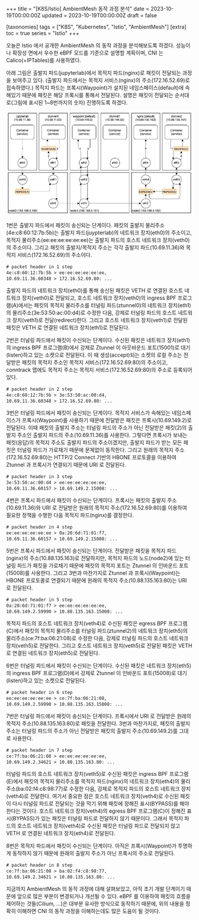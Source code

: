 +++
title = "[K8S/Istio] AmbientMesh 동작 과정 분석"
date = 2023-10-19T00:00:00Z
updated = 2023-10-19T00:00:00Z
draft = false

[taxonomies]
tags = ["K8S", "Kubernetes", "Istio", "AmbientMesh"]
[extra]
toc = true
series = "Istio"
+++

오늘은 Istio 에서 공개한 AmbientMesh 의 동작 과정을 분석해보도록 하겠다. 성능이나 확장성 면에서 우수한 eBPF 모드를 기준으로 설명할 계획이며, CNI 는 Calico(+IPTables)를 사용하였다.

아래 그림은 출발지 파드(jupyterlab)에서 목적지 파드(nginx)로 패킷이 전달되는 과정을 보여주고 있다. (출발지 파드에서는 목적지 서비스(nginx)의 주소(172.16.52.69)로 접속하였다.) 목적지 파드는 프록시(Waypoint)가 설치된 네임스페이스(default)에 속해있기 때문에 패킷은 해당 프록시를 통해서 전달된다. 설명은 패킷이 전달되는 순서대로(그림에 표시된 1~8번까지의 숫자) 진행하도록 하겠다.

![istio.ambientmesh.flow](./istio-ambientmesh-flow.png)

1번은 출발지 파드에서 패킷이 송신되는 단계이다. 패킷의 출발지 물리주소(4e:c8:60:12:7b:5b)는 출발지 파드(juypterlab)의 네트워크 장치(eth0)의 주소이고, 목적지 물리주소(ee:ee:ee:ee:ee:ee)는 출발지 파드의 호스트 네트워크 장치(veth0)의 주소이다. 그리고 패킷의 출발지/목적지 주소는 각각 출발지 파드(10.69.11.36)와 목적지 서비스(172.16.52.69)의 주소이다.

```
# packet header in 1 step
4e:c8:60:12:7b:5b > ee:ee:ee:ee:ee:ee,
10.69.11.36.60348 > 172.16.52.69.80: ...
```

출발지 파드의 네트워크 장치(eth0)를 통해 송신된 패킷은 VETH 로 연결된 호스트 네트워크 장치(veth0)로 전달되고, 호스트 네트워크 장치(veth0)의 ingress BPF 프로그램(A)에서는 패킷의 목적지 물리주소를 터널링 파드(ztunnel0)의 네트워크 장치(eth1)의 물리주소(3e:53:50:ac:00:d4)로 수정한 다음, 강제로 터널링 파드의 호스트 네트워크 장치(veth1)로 전달(redirect)한다. 그리고 호스트 네트워크 장치(veth1)로 전달된 패킷은 VETH 로 연결된 네트워크 장치(eth1)로 전달된다.

2번은 터널링 파드에서 패킷이 수신되는 단계이다. 수신된 패킷은 네트워크 장치(eth1)의 ingress BPF 프로그램(B)에서 강제로 Ztunnel 이 아웃바운드 포트(15001)로 대기(listen)하고 있는 소켓으로 전달된다. 이 때 생성(accept)되는 소켓의 로컬 주소는 전달받은 패킷의 목적지 주소인 목적지 서비스(172.16.52.69:80)의 주소이고, conntrack 맵에도 목적지 주소는 목적지 서비스(172.16.52.69:80)의 주소로 등록되어 있다.

```
# packet header in 2 step
4e:c8:60:12:7b:5b > 3e:53:50:ac:00:d4,
10.69.11.36.60348 > 172.16.52.69.80: ...
```

3번은 터널링 파드에서 패킷이 송신되는 단계이다. 목적지 서비스가 속해있는 네임스페이스가 프록시(Waypoint)를 사용하기 때문에 전달받은 패킷은 프록시(10.69.149.2)로 전달된다. 이때 패킷의 출발지 주소는 터널링 파드의 주소가 아닌 전달받은 패킷(2)의 출발지 주소인 출발지 파드의 주소(10.69.11.36)를 사용한다. 그렇다면 프록시가 보내는 패킷(응답)의 목적지 주소도 출발지 파드의 주소이겠지만, 출발지 파드가 받는 모든 패킷은 터널링 파드가 가로채기 때문에 문제없이 동작한다. 그리고 원래의 목적지 주소(172.16.52.69:80)는 HTTP/2 Connect 기반의 HBONE 프로토콜을 이용하여 Ztunnel 과 프록시가 연결되기 때문에 URI 로 전달된다.

```
# packet header in 3 step
3e:53:50:ac:00:d4 > ee:ee:ee:ee:ee:ee,
10.69.11.36.60157 > 10.69.149.2.15008: ...
```

4번은 프록시 파드에서 패킷이 수신되는 단계이다. 프록시는 패킷의 출발지 주소(10.69.11.36)와 URI 로 전달받은 원래의 목적지 주소(172.16.52.69:80)를 이용하여 필요한 정책을 수행한 다음 목적지 파드(nginx)를 결정한다.

```
# packet header in 4 step
ee:ee:ee:ee:ee:ee > 0a:20:6d:71:01:f7,
10.69.11.36.60157 > 10.69.149.2.15008: ...
```

5번은 프록시 파드에서 패킷이 송신되는 단계이다. 전달받은 패킷을 목적지 파드(nginx)의 주소(10.88.135.163)로 전달하지만, 목적지 파드의 노드(node2)에 있는 터널링 파드가 패킷을 가로채기 때문에 패킷의 목적지 포트는 Ztunnel 의 인바운드 포트(15008)를 사용한다. 그리고 3번과 마찬가지로 Ztunnel 과 프록시(Waypoint)는 HBONE 프로토콜로 연결되기 때문에 원래의 목적지 주소(10.88.135.163:80)는 URI 로 전달된다.

```
# packet header in 5 step
0a:20:6d:71:01:f7 > ee:ee:ee:ee:ee:ee,
10.69.149.2.59990 > 10.88.135.163.15008: ...
```

목적지 파드의 호스트 네트워크 장치(veth4)로 수신된 패킷은 egress BPF 프로그램(C)에서 패킷의 목적지 물리주소를 터널링 파드(ztunnel2)의 네트워크 장치(eth5)의 물리주소(ce:7f:ba:06:21:08)로 수정한 다음, 강제로 터널링 파드의 호스트 네트워크 장치(veth5)로 전달한다. 그리고 호스트 네트워크 장치(veth5)로 전달된 패킷은 VETH 로 연결된 네트워크 장치(eth5)로 전달된다.

6번은 터널링 파드에서 패킷이 수신되는 단계이다. 수신된 패킷은 네트워크 장치(eth5)의 ingress BPF 프로그램(D)에서 강제로 Ztunnel 이 인바운드 포트(15008)로 대기(listen)하고 있는 소켓으로 전달된다.

```
# packet header in 6 step
ee:ee:ee:ee:ee:ee > ce:7f:ba:06:21:08,
10.69.149.2.59990 > 10.88.135.163.15008: ...
```

7번은 터널링 파드에서 패킷이 송신되는 단계이다. 프록시에서 URI 로 전달받은 원래의 목적지 주소(10.88.135.163:80)로 패킷을 전달한다. 3번과 마찬가지로, 패킷의 출발지 주소는 터널링 파드의 주소가 아닌 전달받은 패킷의 출발지 주소(10.69.149.2)를 그대로 사용한다.

```
# packet header in 7 step
ce:7f:ba:06:21:08 > ee:ee:ee:ee:ee:ee,
10.69.149.2.34621 > 10.88.135.163.80: ...
```

터널링 파드의 호스트 네트워크 장치(veth5)로 수신된 패킷은 ingress BPF 프로그램(E)에서 패킷의 목적지 물리주소를 목적지 파드(nginx)의 네트워크 장치(eth4)의 물리주소(ba:02:f4:c8:98:77)로 수정한 다음, 강제로 목적지 파드의 호스트 네트워크 장치(veth4)로 전달한다. 여기서 중요한 점은 호스트 네트워크 장치(veth4)로 수신된 패킷이 다시 터널링 파드로 전달되는 것을 막기 위해 패킷에 정해진 표시(BYPASS)를 해야한다는 것이다. 호스트 네트워크 장치(veth4)의 egress BPF 프로그램(C)이 정해진 표시(BYPASS)가 있는 패킷은 터널링 파드로 전달하지 않기 때문이다. 그래서 목적지 파드의 호스트 네트워크 장치(veth4)로 수신된 패킷은 터널링 파드로 전달되지 않고 VETH 로 연결된 네트워크 장치(eth4)로 전달된다.

8번은 목적지 파드에서 패킷이 수신되는 단계이다. 아직은 프록시(Waypoint)가 투명하게 동작하지 않기 때문에 원래의 출발지 주소가 아닌 프록시의 주소로 전달된다.

```
# packet header in 8 step
ce:7f:ba:06:21:08 > ba:02:f4:c8:98:77,
10.69.149.2.34621 > 10.88.135.163.80: ...
```

지금까지 AmbientMesh 의 동작 과정에 대해 살펴보았고, 아직 초기 개발 단계이기 때문에 앞으로 많은 부분이 변경되거나 개선될 수 있다. eBPF 를 이용하여 패킷의 흐름을 제어하는 것들(Cilium, ...)은 대부분 유사한 방식으로 동작하기 때문에, 위의 내용을 정확히 이해하면 CNI 의 동작 과정을 이해하는데도 많은 도움이 될 것이다.
